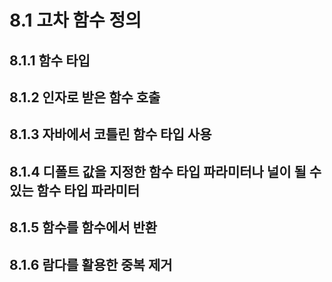 # 8.1 고차 함수 정의
## 8.1.1 함수 타입
## 8.1.2 인자로 받은 함수 호출
## 8.1.3 자바에서 코틀린 함수 타입 사용
## 8.1.4 디폴트 값을 지정한 함수 타입 파라미터나 널이 될 수 있는 함수 타입 파라미터
## 8.1.5 함수를 함수에서 반환
## 8.1.6 람다를 활용한 중복 제거

